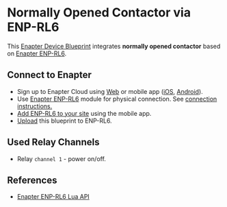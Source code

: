 # Normally Opened Contactor via ENP-RL6

This [Enapter Device Blueprint](https://github.com/Enapter/marketplace#blue_book-enapter-device-blueprints) integrates **normally opened contactor** based on [Enapter ENP-RL6](https://handbook.enapter.com/modules/ENP-RL6/ENP-RL6.html).

## Connect to Enapter

- Sign up to Enapter Cloud using [Web](https://cloud.enapter.com/) or mobile app ([iOS](https://apps.apple.com/app/id1388329910), [Android](https://play.google.com/store/apps/details?id=com.enapter&hl=en)).
- Use [Enapter ENP-RL6](https://handbook.enapter.com/modules/ENP-RL6/ENP-RL6.html) module for physical connection. See [connection instructions.](https://handbook.enapter.com/modules/ENP-RL6/ENP-RL6.html#connection-example)
- [Add ENP-RL6 to your site](https://handbook.enapter.com/software/mobile/android_mobile_app.html#adding-sites-and-devices) using the mobile app.
- [Upload](https://developers.enapter.com/docs/tutorial/uploading-blueprint/) this blueprint to ENP-RL6.

## Used Relay Channels

- Relay `channel 1` - power on/off.

## References

- [Enapter ENP-RL6 Lua API](https://developers.enapter.com/docs/reference/ucm/rl6)
